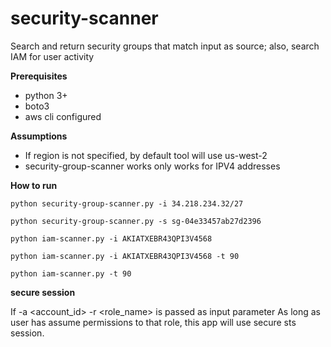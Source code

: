 # security-scanner
Search and return security groups that match input as source; also, search IAM for user activity

**Prerequisites**
-   python 3+
-   boto3
-   aws cli configured


**Assumptions** 
-   If region is not specified, by default tool will use us-west-2
-   security-group-scanner works only works for IPV4 addresses


**How to run**

`python security-group-scanner.py -i 34.218.234.32/27`

`python security-group-scanner.py -s sg-04e33457ab27d2396`

`python iam-scanner.py -i AKIATXEBR43QPI3V4568`

`python iam-scanner.py -i AKIATXEBR43QPI3V4568 -t 90`

`python iam-scanner.py -t 90`


**secure session**

If -a <account_id> -r <role_name> is passed as input parameter
As long as user has assume permissions to that role, this app will use secure sts session.